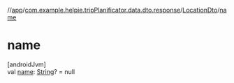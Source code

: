 //[app](../../../index.md)/[com.example.helpie.tripPlanificator.data.dto.response](../index.md)/[LocationDto](index.md)/[name](name.md)

# name

[androidJvm]\
val [name](name.md): [String](https://kotlinlang.org/api/latest/jvm/stdlib/kotlin/-string/index.html)? = null
